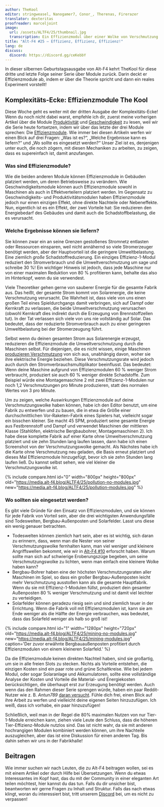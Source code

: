 ```yaml
---
author: TheKool
editor: stringweasel, Nanogamer7, Conor_, Therenas, Firerazer
translator: dexteritas
proofreader: marceljoint
image:
  url: /assets/ALTF4/25/thumbnail.jpg
  transcription: Ein Effizienzmodul über einer Wolke von Verschmutzung
title: "Alt-F4 #25 – Effizienz, Effizienz, Effizienz!"
lang: de
discuss:
  discord: https://discord.gg/ceKebbY
---
```


In dieser silbernen Geburtstagsausgabe von Alt-F4 kehrt TheKool für diese dritte und letzte Folge seiner Serie über Module zurück. Darin deckt er Effizienzmodule ab, indem er über die Theorie spricht und dann ein reales Experiment vorstellt!

## Komplexitäts-Ecke: Effizienzmodule <author>The Kool</author>

Diese Woche geht es weiter mit der dritten Ausgabe der Komplexitäts-Ecke! Wenn du noch nicht dabei warst, empfehle ich dir, zuerst meine vorherigen Artikel über die Module [Produktivität](https://alt-f4.blog/de/ALTF4-12/#komplexit%C3%A4ts-ecke-produktivit%C3%A4tsmodule-thekool) und [Geschwindigkeit](https://alt-f4.blog/de/ALTF4-16/#komplexit%C3%A4ts-ecke-geschwindigkeitsmodule-thekool) zu lesen, weil wir die Serie heute fortsetzen, indem wir über das letzte der drei Module sprechen: Die [Effizienzmodule](https://wiki.factorio.com/Module/de#Effizienzmodul). Wie immer bei diesen Artikeln werfen wir einen Blick auf drei Fragen: „Was ist es?“, „Welche Ergebnisse kann es liefern?“ und „Wo sollte es eingesetzt werden?“ Unser Ziel ist es, denjenigen unter euch, die noch zögern, mit diesen Mechaniken zu arbeiten, zu zeigen, dass es supereinfach ist, damit anzufangen.

### Was sind Effizienzmodule?

Wie die beiden anderen Module können Effizienzmodule in Gebäuden platziert werden, um deren Betriebsweise zu verändern. Wie Geschwindigkeitsmodule können auch Effizienzmodule sowohl in Maschinen als auch in Effektverteilern platziert werden. Im Gegensatz zu Geschwindigkeits- und Produktivitätsmodulen haben Effizienzmodule jedoch nur einen einzigen Effekt, ohne direkte Nachteile oder Nebeneffekte. Nun, eigentlich ist es ein Effekt, der zwei Vorteile hat: Sie reduzieren den Energiebedarf des Gebäudes und damit auch die Schadstoffbelastung, die es verursacht.

### Welche Ergebnisse können sie liefern?

Sie können zwar ein an seine Grenzen gestoßenes Stromnetz entlasten oder Ressourcen einsparen, weil nicht annähernd so viele Stromerzeuger benötigt werden, aber der Hauptvorteil ist die geringere Umweltbelastung. Eine ziemlich *große* Schadstoffreduzierung. Ein einziges Effizienz-1-Modul reduziert den Stromverbrauch und die Umweltverschmutzung um sage und schreibe 30 %! Ein wichtiger Hinweis ist jedoch, dass jede Maschine nur von einer maximalen Reduktion von 80 % profitieren kann, behalte das also im Hinterkopf, wenn du sie verwendest.

Viele Theoretiker gehen gerne von sauberer Energie für die gesamte Fabrik aus. Das heißt, der gesamte Strom kommt von Solarenergie, die keine Verschmutzung verursacht. Die Wahrheit ist, dass viele von uns einen großen Teil eines Spieldurchgangs damit verbringen, sich auf Dampf oder Kernkraft zu verlassen, die beide Umweltverschmutzung verursachen (obwohl Kernkraft dies indirekt durch die Erzeugung von Brennstoffzellen tut). In der Tat verlassen sich viele von uns nie vollständig auf Solar. Das bedeutet, dass der reduzierte Stromverbrauch auch zu einer geringeren Umweltbelastung bei der Stromerzeugung führt.

Selbst wenn du deinen gesamten Strom aus Solarenergie erzeugst, reduzieren die Effizienzmodule die Umweltverschmutzung durch die Maschinen selbst. Für diejenigen, die es nicht wissen, einige Maschinen [produzieren Verschmutzung](https://wiki.factorio.com/Pollution#Polluters) von sich aus, unabhängig davon, woher sie ihre elektrische Energie beziehen. Diese Verschmutzungsrate wird jedoch auch durch den Stromverbrauchsmultiplikator beeinflusst. Das bedeutet: Wenn deine Maschine aufgrund von Effizienzmodulen 60 % weniger Strom verbraucht, produziert sie auch 60 % weniger direkte Schadstoffe. Zum Beispiel würde eine Montagemaschine 2 mit zwei Effizienz-1-Modulen nur noch 1,2 Verschmutzungen pro Minute produzieren, statt des normalen Wertes von 3 pro Minute.

Um zu zeigen, welche Auswirkungen Effizienzmodule auf deine Verschmutzungswolke haben können, habe ich den Editor benutzt, um eine Fabrik zu entwerfen und zu bauen, die in etwa die Größe einer durchschnittlichen Vor-Raketen-Fabrik eines Spielers hat, vielleicht sogar ein bisschen kleiner. Sie macht 45 SPM, produziert seine gesamte Energie aus Festbrennstoff und Dampf und verwendet Maschinen der mittleren Klasse (Stahlöfen, elektrische Bergbaubohrer, Montagemaschinen 2). Ich habe diese komplette Fabrik auf einer Karte ohne Umweltverschmutzung platziert und sie zehn Stunden lang laufen lassen, dann habe ich einen Screenshot von der Verschmutzungswolke gemacht. Als Nächstes habe ich die Karte ohne Verschmutzung neu geladen, die Basis erneut platziert und dieses Mal Effizienzmodule hinzugefügt, bevor ich sie zehn Stunden lang laufen ließ. Du kannst selbst sehen, wie viel kleiner die Verschmutzungswolke ist.

{% include compare.html id="0" width="800px" height="800px" old="https://media.alt-f4.blog/ALTF4/25/pollution-no-modules.jpg" new="https://media.alt-f4.blog/ALTF4/25/pollution-modules.jpg"  %}

### Wo sollten sie eingesetzt werden?

Es gibt viele Gründe für den Einsatz von Effizienzmodulen, und sie können für jede Fabrik von Vorteil sein, aber die drei wichtigsten Anwendungsfälle sind Todeswelten, Bergbau-Außenposten und Solarfelder. Lasst uns diese ein wenig genauer betrachten.

* Todeswelten können ziemlich hart sein, aber es ist wichtig, sich daran zu erinnern, dass, wenn man die Nester von seiner Verschmutzungswolke fernhalten kann, man viel weniger und kleinere Angriffswellen bekommt, wie wir in [Alt-F4 #10](https://alt-f4.blog/de/ALTF4-10/#grenzmauern-recon419a) erforscht haben. Warum sollte man sich auf schwierige Eroberungszüge begeben, um seine Verschmutzungswolke zu lichten, wenn man einfach eine kleinere Wolke haben kann?
* Bergbau-Bohrer haben eine der höchsten Verschmutzungsraten aller Maschinen im Spiel, so dass ein großer Bergbau-Außenposten leicht mehr Verschmutzung ausstoßen kann als die gesamte Hauptfabrik. Wenn du sie mit Effizienz-1-Modulen füllst, produziert dein gesamter Außenposten 80 % weniger Verschmutzung und ist damit viel leichter zu verteidigen.
* Solarfelder können geradezu riesig sein und sind ziemlich teuer in der Errichtung. Wenn die Fabrik voll mit Effizienzmodulen ist, kann sie am Ende weniger als die Hälfte der Energie verbrauchen, was bedeutet, dass das Solarfeld weniger als halb so groß ist!

{% include compare.html id="1" width="1280px" height="720px" old="https://media.alt-f4.blog/ALTF4/25/mining-no-modules.jpg" new="https://media.alt-f4.blog/ALTF4/25/mining-modules.jpg" caption='Der zuvor erwähnte Bergbauaußenposten profitiert durch Effizienzmodulen von einem kleineren Solarfeld.' %}

Da die Effizienzmodule keinen direkten Nachteil haben, sind sie großartig, um sie in alle freien Slots zu stecken. Nichts als Vorteile entstehen, die einzigen Kosten sind ein paar rote und grüne Schaltkreise. Wie bei jedem Modul, oder sogar Solaranlage und Akkumulatoren, sollte eine vollständige Analyse der Kosten und Vorteile die Material- und Energiekosten berücksichtigen, die überhaupt erst zur Erzeugung benötigt werden. Auch wenn das den Rahmen dieser Serie sprengen würde, haben ein paar Reddit-Nutzer wie z. B. *Antun789* [daran versucht](https://www.reddit.com/r/factorio/comments/gp454w/build_cost_and_power_efficiency_math_of_8_and_12/). Fühle dich frei, einen Blick auf ihre Arbeit zu werfen und vielleicht deine eigenen Seiten hinzuzufügen. Ich weiß, dass ich vorhabe, ein paar hinzuzufügen!

Schließlich, weil man in der Regel die 80% maximalen Nutzen von nur Tier-1-Module erreichen kann, ziehen viele Leute den Schluss, dass die höheren Tier-Effizienz-Module nutzlos sind. Das ist nicht wahr, da sie mit anderen hochrangigen Modulen kombiniert werden können, um ihre Nachteile auszugleichen, aber das ist eine Diskussion für einen anderen Tag. Bis dahin sehen wir uns in der Fabrikhalle!

## Beitragen

Wie immer suchen wir nach Leuten, die zu Alt-F4 beitragen wollen, sei es mit einem Artikel oder durch Hilfe bei Übersetzungen. Wenn du etwas Interessantes im Kopf hast, das du mit der Community in einer eleganten Art teilen möchtest, hier kannst du das tun. Falls du dir unsicher bist, beantworten wir gerne Fragen zu Inhalt und Struktur. Falls das nach  etwas klingt, woran du interessiert bist, tritt unserem [Discord](https://discord.gg/nxnCFkb) bei, um es nicht zu verpassen!

